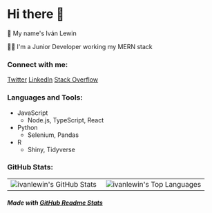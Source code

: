 # Hi there 👋

🤠 My name's Iván Lewin

🐱‍💻 I'm a Junior Developer working my MERN stack

### Connect with me:

[Twitter](https://twitter.com/ivanlewin)
[LinkedIn](https://www.linkedin.com/in/ivanlewin)
[Stack Overflow](https://stackoverflow.com/users/12253585/ivanlewin)

### Languages and Tools:

* JavaScript
  * Node.js, TypeScript, React
* Python
  * Selenium, Pandas
* R
  * Shiny, Tidyverse

### GitHub Stats:

<table>
  <tr>
    <td align="left" style="padding=0; width=0;">
      <img align="left" alt="ivanlewin's GitHub Stats" src="https://github-readme-stats.vercel.app/api?username=ivanlewin&show_icons=true&hide_border=true&count_private=true" />
    </td>
    <td align="right" style="padding=0; width=0;">
      <img align="right" alt="ivanlewin's Top Languages" src="https://github-readme-stats.vercel.app/api/top-langs/?username=ivanlewin&show_icons=true&hide_border=true&count_private=true&layout=compact" />
    </td>
  </tr>
</table>

##### Made with [GitHub Readme Stats](https://github.com/anuraghazra/github-readme-stats)

